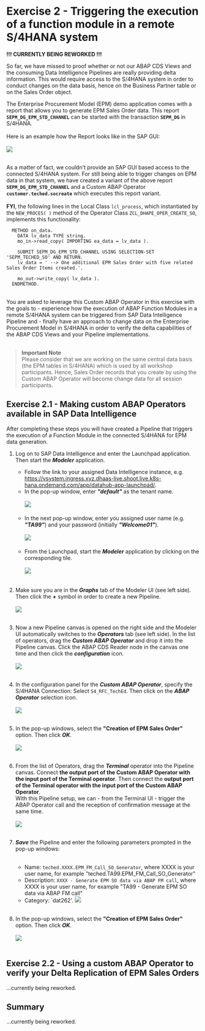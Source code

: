 # Exercise 2 - Triggering the execution of a function module in a remote S/4HANA system

**!!! CURRENTLY BEING REWORKED !!!**

So far, we have missed to proof whether or not our ABAP CDS Views and the consuming Data Intelligence Pipelines are really providing delta information. This would require access to the S/4HANA system in order to conduct changes on the data basis, hence on the Business Partner table or on the Sales Order object.

The Enterprise Procurement Model (EPM) demo application comes with a report that allows you to generate EPM Sales Order data. This report **`SEPM_DG_EPM_STD_CHANNEL`** can be started with the transaction **`SEPM_DG`** in S/4HANA.<br><br>
Here is an example how the Report looks like in the SAP GUI:<br><br>
![](/exercises/ex2/images/ex2-000b.JPG)<br><br>

As a matter of fact, we couldn't provide an SAP GUI based access to the connected S/4HANA system. For still being able to trigger changes on EPM data in that system, we have created a variant of the above report **`SEPM_DG_EPM_STD_CHANNEL`** and a Custom ABAP Operator **`customer.teched.socreate`** which executes this report variant.<br><br>
**FYI**, the following lines in the Local Class `lcl_process`, which instantiated by the `NEW_PROCES( )` method of the Operator Class `ZCL_DHAPE_OPER_CREATE_SO`, implements this functionality:

```abap
  METHOD on_data.
    DATA lv_data TYPE string.
    mo_in->read_copy( IMPORTING ea_data = lv_data ).

    SUBMIT SEPM_DG_EPM_STD_CHANNEL USING SELECTION-SET 'SEPM_TECHED_SO' AND RETURN.
    lv_data = ' --> One additional EPM Sales Order with five related Sales Order Items created.'.

    mo_out->write_copy( lv_data ).
  ENDMETHOD.
```
<br>
You are asked to leverage this Custom ABAP Operator in this exercise with the goals to
- experience how the execution of ABAP Function Modules in a remote S/4HANA system can be triggered from SAP Data Intelligence Pipeline and
- finally have an approach to change data on the Enterprise Procurement Model in S/4HANA in order to verify the delta capabilities of the ABAP CDS Views and your Pipeline implementations.<br><br>

>**Important Note**<br>
>Please consider that we are working on the same central data basis (the EPM tables in S/4HANA) which is used by all workshop participants. Hence, Sales Order records that you create by using the Custom ABAP Operator will become change data for all session participants.

## Exercise 2.1 - Making custom ABAP Operators available in SAP Data Intelligence

After completing these steps you will have created a Pipeline that triggers the execution of a Function Module in the connected S/4HANA for EPM data generation.

1. Log on to SAP Data Intelligence and enter the Launchpad application. Then start the ***Modeler*** application.
   - Follow the link to your assigned Data Intelligence instance, e.g. https://vsystem.ingress.xyz.dhaas-live.shoot.live.k8s-hana.ondemand.com/app/datahub-app-launchpad/.
   - In the pop-up window, enter ***"default"*** as the tenant name.<br><br>
   ![](/exercises/ex2/images/ex2-001b.JPG)<br><br>
   - In the next pop-up window, enter you assigned user name (e.g. ***"TA99"***) and your password (initially ***"Welcome01"***).<br><br>
   ![](/exercises/ex2/images/ex2-002b.JPG)<br><br>
   - From the Launchpad, start the ***Modeler*** application by clicking on the corresponding tile.<br><br>
   ![](/exercises/ex2/images/ex2-003b.JPG)<br><br>

2. Make sure you are in the ***Graphs*** tab of the Modeler UI (see left side). Then click the ***+*** symbol in order to create a new Pipeline.<br><br>
![](/exercises/ex2/images/ex2-004b.JPG)<br><br>

3. Now a new Pipeline canvas is opened on the right side and the Modeler UI automatically switches to the ***Operators*** tab (see left side). In the list of operators, drag the ***Custom ABAP Operator*** and drop it into the Pipeline canvas. Click the ABAP CDS Reader node in the canvas one time and then click the ***configuration*** icon.<br><br>
![](/exercises/ex2/images/ex2-005b.JPG)<br><br>

4. In the configuration panel for the ***Custom ABAP Operator***, specify the S/4HANA Connection: Select `S4_RFC_TechEd`. Then click on the ***ABAP Operator*** selection icon.<br><br>
![](/exercises/ex2/images/ex2-006b.JPG)<br><br>

5. In the pop-up windows, select the **"Creation of EPM Sales Order"** option. Then click ***OK***.<br><br>
![](/exercises/ex2/images/ex2-007b.JPG)<br><br>

7. From the list of Operators, drag the ***Terminal*** operator into the Pipeline canvas. Connect **the output port of the Custom ABAP Operator with the input port of the Terminal operator**. Then connect the **output port of the Terminal operator with the input port of the Custom ABAP Operator**.<br>
With this Pipeline setup, we can - from the Terminal UI - trigger the ABAP Operator call and the reception of confirmation message at the same time.<br><br>
![](/exercises/ex2/images/ex2-008b.JPG)<br><br>

8. ***Save*** the Pipeline and enter the following parameters prompted in the pop-up windows:<br><br>
   - Name: `teched.XXXX.EPM_FM_Call_SO_Generator`, where XXXX is your user name, for example "teched.TA99.EPM_FM_Call_SO_Generator"
   - Description: `XXXX - Generate EPM SO data via ABAP FM call`, where XXXX is your user name, for example "TA99 - Generate EPM SO data via ABAP FM call"
   - Category: `dat262'.
![](/exercises/ex2/images/ex2-009b.JPG)<br><br>

9.	In the pop-up windows, select the **"Creation of EPM Sales Order"** option. Then click ***OK***.<br><br>
![](/exercises/ex2/images/ex2-009b.JPG)<br><br>



## Exercise 2.2 - Using a custom ABAP Operator to verify your Delta Replication of EPM Sales Orders

...currently being reworked.



## Summary

...currently being reworked.
